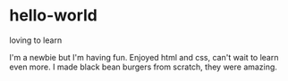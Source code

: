 # hello-world
loving to learn

I'm a newbie but I'm having fun. 
Enjoyed html and css, can't wait to learn even more.
I made black bean burgers from scratch, they were amazing.
